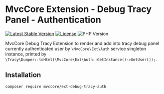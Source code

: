 # MvcCore Extension - Debug Tracy Panel - Authentication

[![Latest Stable Version](https://img.shields.io/badge/Stable-v4.3.1-brightgreen.svg?style=plastic)](https://github.com/mvccore/ext-debug-tracy-auth/releases)
[![License](https://img.shields.io/badge/Licence-BSD-brightgreen.svg?style=plastic)](https://mvccore.github.io/docs/mvccore/4.0.0/LICENCE.md)
![PHP Version](https://img.shields.io/badge/PHP->=5.3-brightgreen.svg?style=plastic)

MvcCore Debug Tracy Extension to render and add into tracy debug panel currently authenticated user by `\MvcCore\Ext\Auth` service singleton instance, printed by `\Tracy\Dumper::toHtml(\MvcCore\Ext\Auth::GetInstance()->GetUser());`.

## Installation
```shell
composer require mvccore/ext-debug-tracy-auth
```
